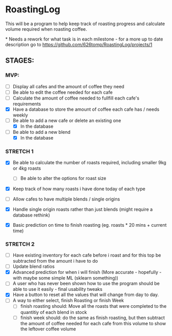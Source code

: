# RoastingLog

This will be a program to help keep track of roasting progress and calculate volume required when roasting coffee.

\* Needs a rework for what task is in each milestone - for a more up to date description go to https://github.com/626tomp/RoastingLog/projects/1

## STAGES:
### MVP:
- [ ] Display all cafes and the amount of coffee they need
- [ ] Be able to edit the coffee needed for each cafe
- [ ] Calculate the amount of coffee needed to fullfill each cafe's requirements
- [x] Have a database to store the amount of coffee each cafe has / needs weekly
- [ ] Be able to add a new cafe or delete an existing one
  - [x] In the database
- [ ] Be able to add a new blend
  - [x] In the database 

### STRETCH 1
- [x] Be able to calculate the number of roasts required, including smaller 9kg or 4kg roasts
  - [ ] Be able to alter the options for roast size
- [x] Keep track of how many roasts i have done today of each type
- [ ]  Allow cafes to have multiple blends / single origins
- [x]  Handle single origin roasts rather than just blends (might require a database rethink)
- [x]  Basic prediction on time to finish roasting (eg. roasts * 20 mins + current time)


### STRETCH 2
- [ ] Have existing inventory for each cafe before i roast and for this top be subtracted from the amount i have to do
- [ ] Update blend ratios
- [x] Advanced prediction for when i will finish (More accurate - hopefully - with maybe some simple ML (sklearn something))
- [ ] A user who has never been shown how to use the program should be able to use it easily - final usability tweaks
- [x] Have a button to reset all the values that will change from day to day.
- [ ] A way to either select, finish Roasting or finish Week
  - [ ] finish roasting should: Move all the roasts that were completed to the quantitiy of each blend in stock
  - [ ] finish week should: do the same as finish roasting, but then subtract the amount of coffee needed for each cafe from this volume to show the leftover coffee volume
